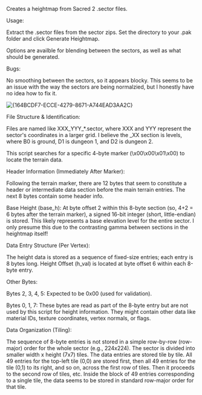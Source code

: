 Creates a heightmap from Sacred 2 .sector files. 

Usage: 

Extract the .sector files from the sector zips.
Set the directory to your .pak folder and click Generate Heightmap.

Options are availble for blending between the sectors, as well as what should be generated.

Bugs: 

No smoothing between the sectors, so it appears blocky. This seems to be an issue with the way the sectors are being normalzied, but I honestly have no idea how to fix it.

![{164BCDF7-ECCE-4279-8671-A744EAD3AA2C}](https://github.com/user-attachments/assets/17c76a41-d128-4d9f-8323-3d4478857415)



File Structure & Identification:

Files are named like XXX_YYY_*.sector, where XXX and YYY represent the sector's coordinates in a larger grid. I believe the _XX section is levels, where B0 is ground, D1 is dungeon 1, and D2 is dungeon 2. 

This script searches for a specific 4-byte marker (\x00\x00\x01\x00) to locate the terrain data.

Header Information (Immediately After Marker):

Following the terrain marker, there are 12 bytes that seem to constitute a header or intermediate data section before the main terrain entries. The next 8 bytes contain some header info.

Base Height (base_h): At byte offset 2 within this 8-byte section (so, 4+2 = 6 bytes after the terrain marker), a signed 16-bit integer (short, little-endian) is stored. This likely represents a base elevation level for the entire sector. I only presume this due to the contrasting gamma between sections in the heightmap itself!

Data Entry Structure (Per Vertex):

The height data is stored as a sequence of fixed-size entries; each entry is 8 bytes long. Height Offset (h_val) is located at byte offset 6 within each 8-byte entry.

Other Bytes:

Bytes 2, 3, 4, 5: Expected to be 0x00 (used for validation).

Bytes 0, 1, 7: These bytes are read as part of the 8-byte entry but are not used by this script for height information. They might contain other data like material IDs, texture coordinates, vertex normals, or flags.

Data Organization (Tiling):

The sequence of 8-byte entries is not stored in a simple row-by-row (row-major) order for the whole sector (e.g., 224x224). The sector is divided into smaller width x height (7x7) tiles. The data entries are stored tile by tile. All 49 entries for the top-left tile (0,0) are stored first, then all 49 entries for the tile (0,1) to its right, and so on, across the first row of tiles. Then it proceeds to the second row of tiles, etc. Inside the block of 49 entries corresponding to a single tile, the data seems to be stored in standard row-major order for that tile.
